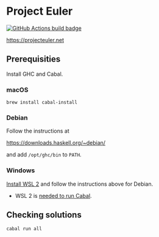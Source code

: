 # Project Euler

[![GitHub Actions build badge](https://github.com/brcrista/Project-Euler-Haskell/workflows/CI/badge.svg)](https://github.com/brcrista/Project-Euler-Haskell/actions?query=workflow%3ACI)

<https://projecteuler.net>

## Prerequisities

Install GHC and Cabal.

### macOS

```
brew install cabal-install
```

### Debian

Follow the instructions at

<https://downloads.haskell.org/~debian/>

and add `/opt/ghc/bin` to `PATH`.

### Windows

[Install WSL 2](https://docs.microsoft.com/en-us/windows/wsl/install-win10) and follow the instructions above for Debian.
- WSL 2 is [needed to run Cabal](https://github.com/haskell/cabal/issues/6551).

## Checking solutions

```
cabal run all
```